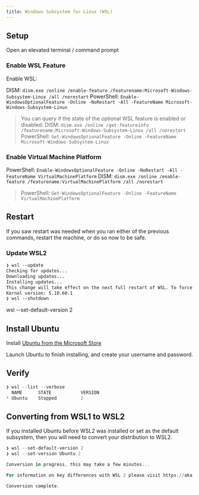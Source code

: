 ```yaml
---
title: Windows Subsystem for Linux (WSL)
---
```

## Setup

Open an elevated terminal / command prompt

### Enable WSL Feature

Enable WSL:

DISM: `dism.exe /online /enable-feature /featurename:Microsoft-Windows-Subsystem-Linux /all /norestart`
PowerShell: `Enable-WindowsOptionalFeature -Online -NoRestart -All -FeatureName Microsoft-Windows-Subsystem-Linux`

> You can query if the state of the optional WSL feature is enabled or disabled:
> DISM: `dism.exe /online /get-featureinfo /featurename:Microsoft-Windows-Subsystem-Linux /all /norestart`
> PowerShell: `Get-WindowsOptionalFeature -Online -FeatureName Microsoft-Windows-Subsystem-Linux`

### Enable Virtual Machine Platform

PowerShell: `Enable-WindowsOptionalFeature -Online -NoRestart -All -FeatureName VirtualMachinePlatform`
DISM: `dism.exe /online /enable-feature /featurename:VirtualMachinePlatform /all /norestart`

> PowerShell: `Get-WindowsOptionalFeature -Online -FeatureName VirtualMachinePlatform`

## Restart

If you saw restart was needed when you ran either of the previous commands, restart the machine, or do so now to be safe.

### Update WSL2

```txt
❯ wsl --update
Checking for updates...
Downloading updates...
Installing updates...
This change will take effect on the next full restart of WSL. To force a restart, please run 'wsl --shutdown'.
Kernel version: 5.10.60.1
❯ wsl --shutdown
```

wsl --set-default-version 2

## Install Ubuntu

Install [Ubuntu from the Microsoft Store](https://www.microsoft.com/store/productId/9NBLGGH4MSV6)

Launch Ubuntu to finish installing, and create your username and password.

## Verify

```powershell
❯ wsl --list --verbose
  NAME      STATE           VERSION
* Ubuntu    Stopped         2
```

## Converting from WSL1 to WSL2

If you installed Ubuntu before WSL2 was installed or set as the default subsystem, then you will need to convert your distribution to WSL2.

```powershell
❯ wsl --set-default-version 2 
❯ wsl --set-version Ubuntu 2 

Conversion in progress, this may take a few minutes... 

For information on key differences with WSL 2 please visit https://aka.ms/wsl2 

Conversion complete.
```
